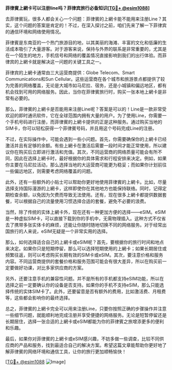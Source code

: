 **菲律賓上網卡可以注册line吗？菲律宾旅行必备知识[[TG💪+ @esim1088](https://t.me/s/esim1088)]**

去菲律賓玩，很多人都会关心一个问题：菲律賓的上網卡能不能用来注册Line？其实，这个问题的答案是肯定的！不过，在深入探讨之前，咱们先来了解一下菲律宾的通信环境和网络使用情况。

菲律賓是东南亚的一个热门旅游目的地，以其美丽的海滩、丰富的文化和低廉的生活成本吸引了大量游客。对于游客来说，保持与外界的联系是非常重要的，尤其是在一个陌生的地方，手机信号和网络的覆盖情况直接影响到我们的出行体验。而菲律宾的上網卡就是解决这一问题的关键工具之一。

菲律宾的上網卡通常由三大运营商提供：Globe Telecom、Smart Communications和Sun Cellular。这些运营商在各个城市和旅游景点都提供了较为完善的网络覆盖，无论是大城市如马尼拉、宿务，还是小城镇和偏远地区，都有机会找到可用的网络服务。因此，当你在菲律賓旅行时，购买一张本地上網卡是非常有必要的。

那么，菲律賓的上網卡是否能用来注册Line呢？答案是可以的！Line是一款非常受欢迎的即时通讯软件，它在全球范围内拥有大量的用户。为了使用Line，你需要一个手机号码进行注册，而菲律賓的上網卡提供的正是这种服务。通过购买当地的SIM卡，你可以轻松获得一个菲律賓号码，并且用这个号码完成Line的注册。

不过，在实际操作中，可能会遇到一些小问题。首先，你需要确保你的上網卡已经激活并且有足够的余额。有些上網卡在激活后需要一段时间才能正常使用，所以建议你在购买后立即进行激活和充值。其次，不同运营商的网络质量可能会有所不同，因此在选择上網卡时，最好根据你的具体需求和行程安排来决定。例如，如果你主要在马尼拉活动，那么选择当地的大运营商可能更为稳妥；而如果你计划前往一些偏远地区，则需要考虑网络覆盖的问题。

此外，还有一些额外的小贴士可以帮助你更好地使用菲律賓的上網卡。比如，尽量选择支持国际漫游的上網卡，这样即使你在其他地方也能保持联络。同时，记得定期检查余额，以免因为欠费而导致无法使用。还有，现在很多上網卡都提供数据套餐，可以根据自己的流量使用习惯选择合适的套餐，避免不必要的浪费。

当然，除了传统的实体上網卡外，现在还有一种更加方便的选择——eSIM。eSIM是一种虚拟SIM卡，可以直接下载到你的手机中，无需物理插入。这种方式不仅省去了携带多张实体卡的麻烦，还能让你随时随地切换不同的网络服务。对于经常出国旅行的人来说，eSIM无疑是一个非常实用的选择。

那么，如何选择适合自己的上網卡或eSIM呢？首先，要根据你的旅行时间和地点来决定。如果你只是短期停留，那么可以选择短期使用的上網卡；如果长期居住或频繁往返，则可以考虑购买长期有效的SIM卡或eSIM。其次，要注意价格和服务内容。不同运营商提供的套餐价格和服务范围可能会有很大差异，所以在购买前一定要做好功课，对比多家供应商的方案。

另外，还要注意手机的兼容性问题。并不是所有的手机都支持eSIM功能，所以在选择之前一定要确认你的设备是否支持。如果你的手机不支持eSIM，那么只能选择传统的实体SIM卡了。此外，还要留意是否有额外的费用，比如激活费、月租费等，这些都会影响你的最终选择。

总之，菲律賓的上網卡完全可以用来注册Line，只要你按照正确的步骤操作并注意一些细节问题，就能顺利地完成注册并享受便捷的网络服务。无论是短暂停留还是长期居住，选择一张合适的上網卡或eSIM都能为你的菲律賓之旅增添更多的便利和乐趣。

最后，如果你对菲律賓的上網卡或eSIM感兴趣，不妨多做一些调查，比较不同供应商的产品和服务，找到最适合自己的解决方案。希望这篇文章能帮助你更好地了解菲律賓的网络环境和通信工具，让你的旅行更加顺畅愉快！

[[TG💪+ @esim1088](https://t.me/s/esim1088) ![Image](https://i.postimg.cc/4NQfJmqS/Snipaste-2025-05-13-00-14-12.png)]